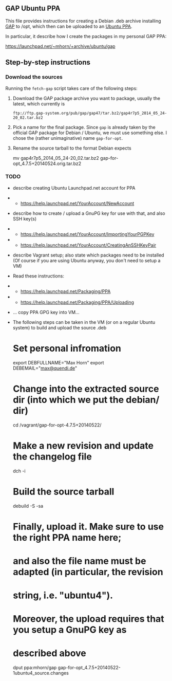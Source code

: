 ## GAP Ubuntu PPA

This file provides instructions for creating a Debian .deb archive
installing [GAP](http://www.gap-system.org/) to /opt, which then can be uploaded to an
[Ubuntu PPA](https://help.launchpad.net/Packaging/PPA).

In particular, it describe how I create the packages in my personal GAP PPA:

  https://launchpad.net/~mhorn/+archive/ubuntu/gap

## Step-by-step instructions


### Download the sources

Running the `fetch-gap` script takes care of the following steps:

1. Download the GAP package archive you want to package, usually the latest,
   which currently is
   
     `ftp://ftp.gap-system.org/pub/gap/gap47/tar.bz2/gap4r7p5_2014_05_24-20_02.tar.bz2`

2. Pick a name for the final package. Since `gap` is already taken by
   the official GAP package for Debian / Ubuntu, we must use something
   else. I chose the (rather unimaginative) name `gap-for-opt`.
   
3. Rename the source tarball to the format Debian expects

      mv gap4r7p5_2014_05_24-20_02.tar.bz2 gap-for-opt_4.7.5+20140524.orig.tar.bz2

### TODO

* describe creating Ubuntu Launchpad.net account for PPA
* * https://help.launchpad.net/YourAccount/NewAccount

* describe how to create / upload a GnuPG key for use with that, and also SSH key(s)
* * https://help.launchpad.net/YourAccount/ImportingYourPGPKey
* * https://help.launchpad.net/YourAccount/CreatingAnSSHKeyPair

* describe Vagrant setup;
   also state which packages need to be installed
   (Of course if you are using Ubuntu anyway, you don't need to
   setup a VM)

* Read these instructions:
* * https://help.launchpad.net/Packaging/PPA
* * https://help.launchpad.net/Packaging/PPA/Uploading

* ... copy PPA GPG key into VM...

* The following steps can be taken in the VM (or on a regular Ubuntu 
system) to build and upload the source .deb

    # Set personal infromation
    export DEBFULLNAME="Max Horn"
    export DEBEMAIL="max@quendi.de"

    # Change into the extracted source dir (into which we put the debian/ dir)
    cd /vagrant/gap-for-opt-4.7.5+20140522/
    
    # Make a new revision and update the changelog file
    dch -i
    
    # Build the source tarball
    debuild -S -sa

    # Finally, upload it. Make sure to use the right PPA name here;
    # and also the file name must be adapted (in particular, the revision
    # string, i.e. "ubuntu4").
    # Moreover, the upload requires that you setup a GnuPG key as
    # described above
    dput ppa:mhorn/gap gap-for-opt_4.7.5+20140522-1ubuntu4_source.changes

